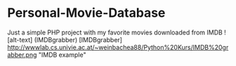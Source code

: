 # Personal-Movie-Database
Just a simple PHP project with my favorite movies downloaded from IMDB
![alt-text] (IMDBgrabber)
[IMDBgrabber] http://wwwlab.cs.univie.ac.at/~weinbachea88/Python%20Kurs/IMDB%20grabber.png "IMDB example"
